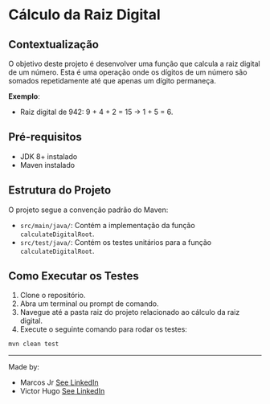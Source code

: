 # Cálculo da Raiz Digital

## Contextualização

O objetivo deste projeto é desenvolver uma função que calcula a raiz digital de um número. Esta é uma operação onde os dígitos de um número são somados repetidamente até que apenas um dígito permaneça.

**Exemplo**:

- Raiz digital de 942: 9 + 4 + 2 = 15 -> 1 + 5 = 6.

## Pré-requisitos

- JDK 8+ instalado
- Maven instalado

## Estrutura do Projeto

O projeto segue a convenção padrão do Maven:

- `src/main/java/`: Contém a implementação da função `calculateDigitalRoot`.
- `src/test/java/`: Contém os testes unitários para a função `calculateDigitalRoot`.

## Como Executar os Testes

1. Clone o repositório.
2. Abra um terminal ou prompt de comando.
3. Navegue até a pasta raiz do projeto relacionado ao cálculo da raiz digital.
4. Execute o seguinte comando para rodar os testes:
```bash
mvn clean test
```
---

Made by:

 - Marcos Jr [See LinkedIn](https://www.linkedin.com/in/marcos-gon%C3%A7alves-bbb17a1b5)
 - Victor Hugo [See LinkedIn](https://www.linkedin.com/in/victorbkuhn/)
